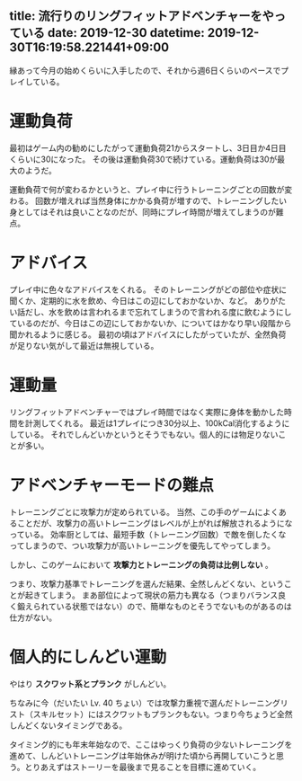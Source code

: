 title: 流行りのリングフィットアドベンチャーをやっている
date: 2019-12-30
datetime: 2019-12-30T16:19:58.221441+09:00
---

縁あって今月の始めくらいに入手したので、それから週6日くらいのペースでプレイしている。

# 運動負荷

最初はゲーム内の勧めにしたがって運動負荷21からスタートし、3日目か4日目くらいに30になった。
その後は運動負荷30で続けている。運動負荷は30が最大のようだ。

運動負荷で何が変わるかというと、プレイ中に行うトレーニングごとの回数が変わる。
回数が増えれば当然身体にかかる負荷が増すので、トレーニングしたい身としてはそれは良いことなのだが、同時にプレイ時間が増えてしまうのが難点。

# アドバイス

プレイ中に色々なアドバイスをくれる。
そのトレーニングがどの部位や症状に聞くか、定期的に水を飲め、今日はこの辺にしておかないか、など。
ありがたい話だし、水を飲めは言われるまで忘れてしまうので言われる度に飲むようにしているのだが、今日はこの辺にしておかないか、についてはかなり早い段階から聞かれるように感じる。
最初の頃はアドバイスにしたがっていたが、全然負荷が足りない気がして最近は無視している。

# 運動量

リングフィットアドベンチャーではプレイ時間ではなく実際に身体を動かした時間を計測してくれる。
最近は1プレイにつき30分以上、100kCal消化するようにしている。
それでしんどいかというとそうでもない。個人的には物足りないことが多い。

# アドベンチャーモードの難点

トレーニングごとに攻撃力が定められている。
当然、この手のゲームによくあることだが、攻撃力の高いトレーニングはレベルが上がれば解放されるようになっている。
効率厨としては、最短手数（トレーニング回数）で敵を倒したくなってしまうので、つい攻撃力が高いトレーニングを優先してやってしまう。

しかし、このゲームにおいて **攻撃力とトレーニングの負荷は比例しない** 。

つまり、攻撃力基準でトレーニングを選んだ結果、全然しんどくない、ということが起きてしまう。
まあ部位によって現状の筋力も異なる（つまりバランス良く鍛えられている状態ではない）ので、簡単なものとそうでないものがあるのは仕方がない。

# 個人的にしんどい運動

やはり **スクワット系とプランク** がしんどい。

ちなみに今（だいたい Lv. 40 ちょい）では攻撃力重視で選んだトレーニングリスト（スキルセット）にはスクワットもプランクもない。つまり今ちょうど全然しんどくないタイミングである。

タイミング的にも年末年始なので、ここはゆっくり負荷の少ないトレーニングを進めて、しんどいトレーニングは年始休みが明けた頃から再開していこうと思う。とりあえずはストーリーを最後まで見ることを目標に進めていく。
